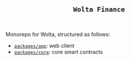 <div align="center">
  <h2><code>Wolta Finance</code></h2>
</div>

<br/>

Monorepo for Wolta, structured as follows:

- [`packages/app`](./packages/app): web client
- [`packages/core`](./packages/core): core smart contracts
